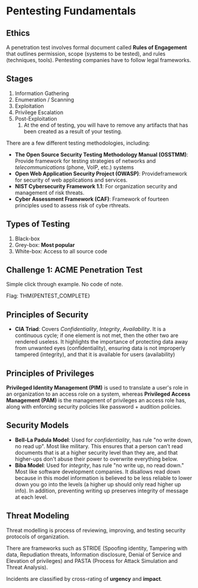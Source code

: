 # Pentesting Fundamentals

## Ethics

A penetration test involves formal document called **Rules of Engagement** that outlines permission, scope (systems to be tested), and rules (techniques, tools). Pentesting companies have to follow legal frameworks.

## Stages

1. Information Gathering
2. Enumeration / Scanning
3. Exploitation
4. Privilege Escalation
5. Post-Exploitation
   1. At the end of testing, you will have to remove any artifacts that has been created as a result of your testing.

There are a few different testing methodologies, including:

* **The Open Source Security Testing Methodology Manual (OSSTMM)**: Provide framework for testing strategies of networks and *telecommunications* (phone, VoIP, etc.) systems 
* **Open Web Application Security Project (OWASP)**: Provideframework for security of web applications and services.
* **NIST Cybersecurity Framework 1.1**: For organization security and management of risk threats.
* **Cyber Assessment Framework (CAF)**: Framework of fourteen principles used to assess risk of cybe rthreats.

## Types of Testing

1. Black-box
2. Grey-box: **Most popular**
3. White-box: Access to all source code

## Challenge 1: ACME Penetration Test 

Simple click through example. No code of note.

Flag: THM{PENTEST_COMPLETE} 

## Principles of Security

* **CIA Triad**: Covers *Confidentiality*, *Integrity*, *Availability*. It is a continuous cycle; if one element is not met, then the other two are rendered useless. It highlights the importance of protecting data away from unwanted eyes (confidentiality), ensuring data is not improperly tampered (integrity), and that it is available for users (availability)

## Principles of Privileges

**Privileged Identity Management (PIM)** is used to translate a user's role in an organization to an access role on a system, whereas **Privileged Access Management (PAM)** is the management of privileges an access role has, along with enforcing security policies like password + audition policies.

## Security Models

- **Bell-La Padula Model**: Used for *confidentiality*, has rule "no write down, no read up". Most like military. This ensures that a person can't read documents that is at a higher security level than they are, and that higher-ups don't abuse their power to overwrite everything below.
- **Biba Model**: Used for *integrity*, has rule "no write up, no read down." Most like software development companies. It disallows read down because in this model information is believed to be less reliable to lower down you go into the levels (a higher up should only read higher up info). In addition, preventing writing up preserves integrity of message at each level.

## Threat Modeling

Threat modelling is process of reviewing, improving, and testing security protocols of organization.

There are frameworks such as STRIDE (Spoofing identity, Tampering with data, Repudiation threats, Information disclosure, Denial of Service and Elevation of privileges) and PASTA (Process for Attack Simulation and Threat Analysis).

Incidents are classified by cross-rating of **urgency** and **impact**.
